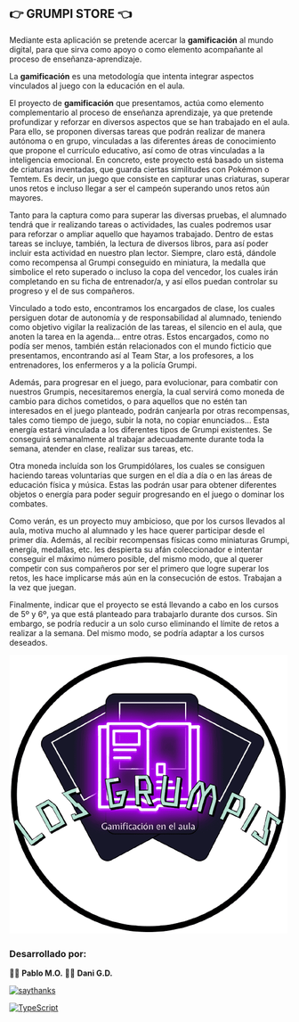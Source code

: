 ## 	:point_right: GRUMPI STORE :point_left: ## 

Mediante esta aplicación se pretende acercar la **gamificación** al mundo digital, para que sirva como apoyo o como elemento acompañante 
al proceso de enseñanza-aprendizaje.

La **gamificación** es una metodología que intenta integrar aspectos
vinculados al juego con la educación en el aula.

El proyecto de **gamificación** que presentamos, actúa como elemento
complementario al proceso de enseñanza aprendizaje, ya que pretende
profundizar y reforzar en diversos aspectos que se han trabajado en el
aula. Para ello, se proponen diversas tareas que podrán realizar de
manera autónoma o en grupo, vinculadas a las diferentes áreas de
conocimiento que propone el currículo educativo, así como de otras
vinculadas a la inteligencia emocional. En concreto, este proyecto está
basado un sistema de criaturas inventadas, que guarda ciertas
similitudes con Pokémon o Temtem. Es decir, un juego que consiste en
capturar unas criaturas, superar unos retos e incluso llegar a ser el
campeón superando unos retos aún mayores.

Tanto para la captura como para superar las diversas pruebas, el
alumnado tendrá que ir realizando tareas o actividades, las cuales
podremos usar para reforzar o ampliar aquello que hayamos trabajado.
Dentro de estas tareas se incluye, también, la lectura de diversos
libros, para así poder incluir esta actividad en nuestro plan lector.
Siempre, claro está, dándole como recompensa al Grumpi conseguido en
miniatura, la medalla que simbolice el reto superado o incluso la copa
del vencedor, los cuales irán completando en su ficha de entrenador/a, y
así ellos puedan controlar su progreso y el de sus compañeros.

Vinculado a todo esto, encontramos los encargados de clase, los cuales
persiguen dotar de autonomía y de responsabilidad al alumnado, teniendo
como objetivo vigilar la realización de las tareas, el silencio en el
aula, que anoten la tarea en la agenda… entre otras. Estos encargados,
como no podía ser menos, también están relacionados con el mundo
ficticio que presentamos, encontrando así al Team Star, a los
profesores, a los entrenadores, los enfermeros y a la policía Grumpi.

Además, para progresar en el juego, para evolucionar, para combatir con
nuestros Grumpis, necesitaremos energía, la cual servirá como moneda de
cambio para dichos cometidos, o para aquellos que no estén tan
interesados en el juego planteado, podrán canjearla por otras
recompensas, tales como tiempo de juego, subir la nota, no copiar
enunciados… Esta energía estará vinculada a los diferentes tipos de
Grumpi existentes. Se conseguirá semanalmente al trabajar adecuadamente
durante toda la semana, atender en clase, realizar sus tareas, etc.

Otra moneda incluída son los Grumpidólares, los cuales se consiguen
haciendo tareas voluntarias que surgen en el día a día o en las áreas de
educación física y música. Estas las podrán usar para obtener diferentes
objetos o energía para poder seguir progresando en el juego o dominar
los combates.

Como verán, es un proyecto muy ambicioso, que por los cursos llevados al
aula, motiva mucho al alumnado y les hace querer participar desde el
primer día. Además, al recibir recompensas físicas como miniaturas
Grumpi, energía, medallas, etc. les despierta su afán coleccionador e
intentar conseguir el máximo número posible, del mismo modo, que al
querer competir con sus compañeros por ser el primero que logre superar
los retos, les hace implicarse más aún en la consecución de estos.
Trabajan a la vez que juegan.

Finalmente, indicar que el proyecto se está llevando a cabo en los
cursos de 5º y 6º, ya que está planteado para trabajarlo durante dos
cursos. Sin embargo, se podría reducir a un solo curso eliminando el
límite de retos a realizar a la semana. Del mismo modo, se podría
adaptar a los cursos deseados.

![Logo Grumpis](https://github.com/PandaGamingClassroom/grumpiStore/blob/main/src/assets/Logo_v0.1_sinFondo.png)





### Desarrollado por:
:teacher: **Pablo M.O.**
:technologist: **Dani G.D.**


[![saythanks](https://img.shields.io/badge/say-thanks-ff69b4.svg)](https://saythanks.io/to/kennethreitz)

[![TypeScript](https://badgen.net/badge/icon/typescript?icon=typescript&label)](https://typescriptlang.org)

